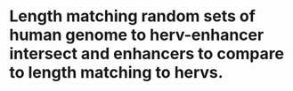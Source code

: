 # Length matching random sets of human genome to herv-enhancer intersect and enhancers to compare to length matching to hervs.